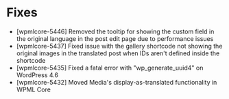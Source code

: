 # Fixes
* [wpmlcore-5446] Removed the tooltip for showing the custom field in the original language in the post edit page due to performance issues
* [wpmlcore-5437] Fixed issue with the gallery shortcode not showing the original images in the translated post when IDs aren't defined inside the shortcode
* [wpmlcore-5435] Fixed a fatal error with "wp_generate_uuid4" on WordPress 4.6
* [wpmlcore-5432] Moved Media's display-as-translated functionality in WPML Core